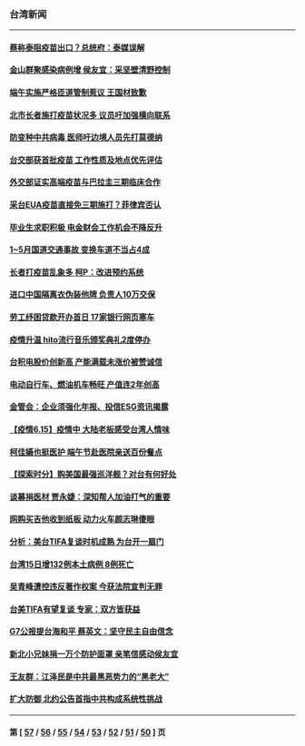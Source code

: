 ### 台湾新闻
---
#### [蔡称泰阻疫苗出口？总统府：泰媒误解](../../pages/ncid1349361/n13023871.md) 
#### [金山群聚感染病例增 侯友宜：采坚壁清野控制](../../pages/ncid1349361/n13023869.md) 
#### [端午实施严格匝道管制惹议 王国材致歉](../../pages/ncid1349361/n13023604.md) 
#### [北市长者施打疫苗状况多 议员吁加强横向联系](../../pages/ncid1349361/n13023590.md) 
#### [防变种中共病毒 医师吁边境人员先打莫德纳](../../pages/ncid1349361/n13023588.md) 
#### [台交部获首批疫苗 工作性质及地点优先评估](../../pages/ncid1349361/n13023586.md) 
#### [外交部证实高端疫苗与巴拉圭三期临床合作](../../pages/ncid1349361/n13023583.md) 
#### [采台EUA疫苗直接免三期施打？菲律宾否认](../../pages/ncid1349361/n13023581.md) 
#### [毕业生求职积极 电金财会工作机会不降反升](../../pages/ncid1349361/n13023576.md) 
#### [1~5月国道交通事故 变换车道不当占4成](../../pages/ncid1349361/n13023611.md) 
#### [长者打疫苗乱象多 柯P：改进预约系统](../../pages/ncid1349361/n13023535.md) 
#### [进口中国隔离衣伪装他牌 负责人10万交保](../../pages/ncid1349361/n13023614.md) 
#### [劳工纾困贷款开办首日 17家银行网页塞车](../../pages/ncid1349361/n13023540.md) 
#### [疫情升温 hito流行音乐颁奖典礼2度停办](../../pages/ncid1349361/n13023002.md) 
#### [台积电股价创新高 产能满载未涨价被赞诚信](../../pages/ncid1349361/n13023532.md) 
#### [电动自行车、燃油机车畅旺 产值连2年创高](../../pages/ncid1349361/n13023546.md) 
#### [金管会：企业须强化年报、投信ESG资讯揭露](../../pages/ncid1349361/n13023388.md) 
#### [【疫情6.15】疫情中 大陆老板感受台湾人情味](../../pages/ncid1349361/n13023125.md) 
#### [柯佳嬿也挺医护 端午节赴医院亲送百份餐点](../../pages/ncid1349361/n13023243.md) 
#### [【探索时分】购美国最强巡洋舰？对台有何好处](../../pages/ncid1349361/n13021908.md) 
#### [谈募捐医材 贾永婕：深知帮人加油打气的重要](../../pages/ncid1349361/n13023074.md) 
#### [网购买吉他收到纸板 动力火车颜志琳傻眼](../../pages/ncid1349361/n13022461.md) 
#### [分析：美台TIFA复谈时机成熟 为台开一扇门](../../pages/ncid1349361/n13022829.md) 
#### [台湾15日增132例本土病例 8例死亡](../../pages/ncid1349361/n13022880.md) 
#### [吴青峰遭控违反著作权案 今获法院宣判无罪](../../pages/ncid1349361/n13022686.md) 
#### [台美TIFA有望复谈 专家：双方皆获益](../../pages/ncid1349361/n13022622.md) 
#### [G7公报提台海和平 蔡英文：坚守民主自由信念](../../pages/ncid1349361/n13022506.md) 
#### [新北小兄妹捐一万个防护面罩 亲笔信感动侯友宜](../../pages/ncid1349361/n13022381.md) 
#### [王友群：江泽民是中共最黑恶势力的“黑老大”](../../pages/ncid1349361/n13022180.md) 
#### [扩大防御 北约公告首指中共构成系统性挑战](../../pages/ncid1349361/n13021758.md) 

---
#### 第 [ [57](./57.md) / [56](./56.md) / [55](./55.md) / [54](./54.md) / [53](./53.md) / [52](./52.md) / [51](./51.md) / [50](./50.md) ] 页
